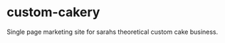 custom-cakery
=============

Single page marketing site for sarahs theoretical custom cake business.
